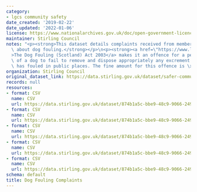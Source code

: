 ```yaml
---
category:
- lgcs community safety
date_created: '2019-02-22'
date_updated: '2022-01-06'
license: https://www.nationalarchives.gov.uk/doc/open-government-licence/version/3/
maintainer: Stirling Council
notes: "<p><strong>This dataset details complaints received from members of the public\
  \ about dog fouling.</strong></p>\n<p><strong><a href=\"https://www.legislation.gov.uk/asp/2003/12/contents\"\
  >The Dog Fouling (Scotland) Act 2003</a> makes it an offence for a person in charge\
  \ of a dog to fail to remove and dispose appropriately any excrement after the dog\
  \ has fouled in public places. The fine amount for this offence is \xA380.</strong></p>"
organization: Stirling Council
original_dataset_link: https://data.stirling.gov.uk/dataset/safer-communities
records: null
resources:
- format: CSV
  name: CSV
  url: https://data.stirling.gov.uk/dataset/874b1a5c-bbe9-48c9-9066-2492e96349fa/resource/2a0c99be-a8e5-4eb5-bc0a-ca5b0e339e06/download/20190910-dog-fouling-notices-01.04.2018-to-31.03.2019.csv
- format: CSV
  name: CSV
  url: https://data.stirling.gov.uk/dataset/874b1a5c-bbe9-48c9-9066-2492e96349fa/resource/4b9dbb63-868e-4b6f-8bb6-5c27c039884d/download/20210201-dog-fouling-notices-01.04.2019-to-31.03.2020.csv
- format: CSV
  name: CSV
  url: https://data.stirling.gov.uk/dataset/874b1a5c-bbe9-48c9-9066-2492e96349fa/resource/a04c17fe-aeed-4293-8d60-3c14011accc6/download/20190910-dog-fouling-notices-01.04.2017-to-31.03.2018.csv
- format: CSV
  name: CSV
  url: https://data.stirling.gov.uk/dataset/874b1a5c-bbe9-48c9-9066-2492e96349fa/resource/99e46798-c811-4548-9e83-c7183b03dbb4/download/20210510-dog-fouling-notices-01.04.2020-to-31.03.2021-v1.0.csv
- format: CSV
  name: CSV
  url: https://data.stirling.gov.uk/dataset/874b1a5c-bbe9-48c9-9066-2492e96349fa/resource/940afe35-7c79-4f06-b763-eb156f5f7078/download/20220106-dog-fouling-notices-01.04.2021-to-31.03.2022-v1.0.csv
schema: default
title: Dog Fouling Complaints
---
```

